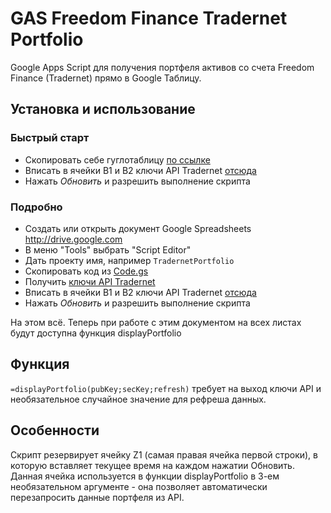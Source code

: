 # GAS Freedom Finance Tradernet Portfolio
Google Apps Script для получения портфеля активов со счета Freedom Finance (Tradernet) прямо в Google Таблицу.

## Установка и использование
### Быстрый старт
* Скопировать себе гуглотаблицу [по ссылке](https://docs.google.com/spreadsheets/d/1L7r-2aWGWZBuUjcmlxpzPjvKYzyFeK-EyKs3T2bLM3o/copy)
* Вписать в ячейки B1 и B2 ключи API Tradernet [отсюда](https://tradernet.ru/tradernet-api/auth-api)
* Нажать _Обновить_ и разрешить выполнение скрипта

### Подробно
* Создать или открыть документ Google Spreadsheets http://drive.google.com
* В меню "Tools" выбрать "Script Editor"
* Дать проекту имя, например `TradernetPortfolio`
* Скопировать код из [Code.gs](https://raw.githubusercontent.com/ivazin/gas-freedom-finance-tradernet/master/Code.gs)
* Получить [ключи API Tradernet](https://tradernet.ru/tradernet-api/auth-api)
* Вписать в ячейки B1 и B2 ключи API Tradernet [отсюда](https://tradernet.ru/tradernet-api/auth-api)
* Нажать _Обновить_ и разрешить выполнение скрипта

На этом всё. Теперь при работе с этим документом на всех листах будут доступна функция displayPortfolio

## Функция
`=displayPortfolio(pubKey;secKey;refresh)`
требует на выход ключи API и необязательное случайное значение для рефреша данных.

## Особенности
Скрипт резервирует ячейку Z1 (самая правая ячейка первой строки), в которую вставляет текущее время на каждом нажатии Обновить. Данная ячейка используется в функции displayPortfolio в 3-ем необязательном аргументе - она позволяет автоматически перезапросить данные портфеля из API.



